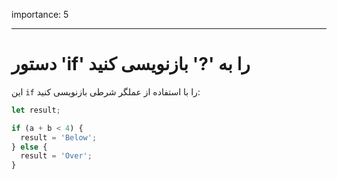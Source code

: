 importance: 5

---

# دستور 'if' را به '?' بازنویسی کنید

این `if` را با استفاده از عملگر شرطی بازنویسی کنید:

```js
let result;

if (a + b < 4) {
  result = 'Below';
} else {
  result = 'Over';
}
```
